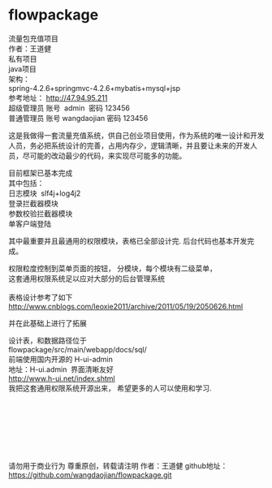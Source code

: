 # flowpackage
流量包充值项目</br>
作者：王道健</br>
私有项目</br>
java项目  </br>
架构：</br>
spring-4.2.6+springmvc-4.2.6+mybatis+mysql+jsp </br>
参考地址： http://47.94.95.211</br>
超级管理员 账号  admin  密码 123456</br>
普通管理员 账号 wangdaojian 密码 123456</br>


这是我做得一套流量充值系统，供自己创业项目使用，作为系统的唯一设计和开发人员，务必把系统设计的完善，占用内存少，逻辑清晰，并且要让未来的开发人员，尽可能的改动最少的代码，来实现尽可能多的功能。</br>

目前框架已基本完成</br>
其中包括：</br>
日志模块  slf4j+log4j2</br>
登录拦截器模块 </br>
参数校验拦截器模块</br>
单客户端登陆</br>

其中最重要并且最通用的权限模块，表格已全部设计完. 后台代码也基本开发完成。</br>

权限粒度控制到菜单页面的按钮， 分模块，每个模块有二级菜单，</br>
这套通用权限系统足以应对大部分的后台管理系统</br>
</br>
表格设计参考了如下</br>
http://www.cnblogs.com/leoxie2011/archive/2011/05/19/2050626.html

并在此基础上进行了拓展</br>

设计表，和数据路径位于</br>
flowpackage/src/main/webapp/docs/sql/
</br>
前端使用国内开源的 H-ui-admin</br>
地址：H-ui.admin  界面清晰友好</br>
http://www.h-ui.net/index.shtml
</br>
我把这套通用权限系统开源出来， 希望更多的人可以使用和学习.</br>
</br></br></br></br>


</br></br></br>
请勿用于商业行为
尊重原创，转载请注明
作者：王道健
github地址：https://github.com/wangdaojian/flowpackage.git
